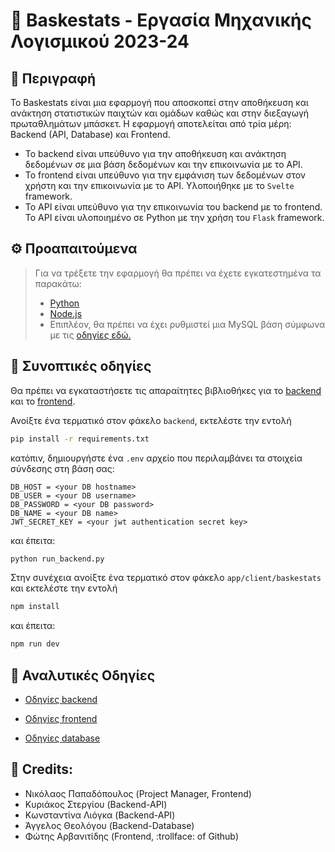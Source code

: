 # 🏀 Baskestats - Εργασία Μηχανικής Λογισμικού 2023-24
## 📘 Περιγραφή
Το Baskestats είναι μια εφαρμογή που αποσκοπεί στην αποθήκευση και ανάκτηση στατιστικών παιχτών και ομάδων καθώς και στην διεξαγωγή πρωταθλημάτων μπάσκετ. Η εφαρμογή αποτελείται από τρία μέρη: Backend (API, Database) και Frontend.
- Το backend είναι υπεύθυνο για την αποθήκευση και ανάκτηση δεδομένων σε μια βάση δεδομένων και την επικοινωνία με το API. 
- Το frontend είναι υπεύθυνο για την εμφάνιση των δεδομένων στον χρήστη και την επικοινωνία με το API. Υλοποιήθηκε με το `Svelte` framework. 
- Το API είναι υπεύθυνο για την επικοινωνία του backend με το frontend. Το API είναι υλοποιημένο σε Python με την χρήση του `Flask` framework. 

## ⚙️ Προαπαιτούμενα
> Για να τρέξετε την εφαρμογή θα πρέπει να έχετε εγκατεστημένα τα παρακάτω:
> - [Python](https://www.python.org/downloads/)
> - [Node.js](https://nodejs.org/en/download/)
> - Επιπλέον, θα πρέπει να έχει ρυθμιστεί μια MySQL βάση σύμφωνα με τις [οδηγίες εδώ.](database/README.md)

## 🚀 Συνοπτικές οδηγίες
Θα πρέπει να εγκαταστήσετε τις απαραίτητες βιβλιοθήκες για το [backend](backend/README.md) και το [frontend](app/README.md). 

Ανοίξτε ένα τερματικό στον φάκελο `backend`, εκτελέστε την εντολή 
```bash
pip install -r requirements.txt
```
κατόπιν, δημιουργήστε ένα `.env` αρχείο που περιλαμβάνει τα στοιχεία σύνδεσης στη βάση σας:
```
DB_HOST = <your DB hostname>
DB_USER = <your DB username>
DB_PASSWORD = <your DB password>
DB_NAME = <your DB name>
JWT_SECRET_KEY = <your jwt authentication secret key>
```
και έπειτα:
```bash
python run_backend.py
```
Στην συνέχεια ανοίξτε ένα τερματικό στον φάκελο `app/client/baskestats` και εκτελέστε την εντολή 
```bash
npm install
```
και έπειτα:
```bash
npm run dev
```
## 📖 Αναλυτικές Οδηγίες
* [Οδηγίες backend](backend/README.md)

* [Οδηγίες frontend](app/README.md)

* [Οδηγίες database](database/README.md)

## 📃 Credits:
- Νικόλαος Παπαδόπουλος (Project Manager, Frontend)
- Κυριάκος Στεργίου (Backend-API)
- Κωνσταντίνα Λιόγκα (Backend-API)
- Άγγελος Θεολόγου (Backend-Database)
- Φώτης Αρβανιτίδης (Frontend, :trollface: of Github)
